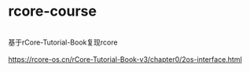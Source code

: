 # rcore-course
<br>基于rCore-Tutorial-Book复现rcore <br />
<br>https://rcore-os.cn/rCore-Tutorial-Book-v3/chapter0/2os-interface.html <br />

